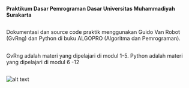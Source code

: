 **Praktikum Dasar Pemrograman Dasar Universitas Muhammadiyah Surakarta**
##
Dokumentasi dan source code praktik menggunakan Guido Van Robot (GvRng) dan Python di buku ALGOPRO (Algoritma dan Pemrograman). 
##
GvRng adalah materi yang dipelajari di modul 1-5. Python adalah materi yang dipelajari di modul 6 -12
##
![alt text](https://i.pinimg.com/originals/80/6e/de/806ede5583f088c6bdb788bf867f8064.gif)
